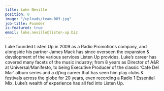 ```yaml
---
title: Luke Neville
position: 0
image: "/uploads/team-003.jpg"
job-title: Founder
is-featured: true
email: luke.neville@listen-up.biz
---
```


Luke founded Listen Up in 2009 as a Radio Promotions company, and alongside his partner James Mack has since overseen the expansion & development of the various services Listen Up provides. Luke’s career has covered many facets of the music industry; from 8 years as Director of A&R at Universal/Manifesto, to being Executive Producer of the classic ‘Cafe Del Mar’ album series and a dj’ing career that has seen him play clubs & festivals across the globe for 20 years, even recording a Radio 1 Essential Mix. Luke’s wealth of experience has all fed into Listen Up. 